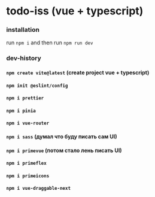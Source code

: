 # todo-iss (vue + typescript)

### installation

run `npm i` and then run `npm run dev`

### dev-history

#### `npm create vite@latest` (create project vue + typescript)
#### `npm init @eslint/config`
#### `npm i prettier`
#### `npm i pinia`
#### `npm i vue-router`
#### `npm i sass` (думал что буду писать сам UI)
#### `npm i primevue` (потом стало лень писать UI)
#### `npm i primeflex`
#### `npm i primeicons`
#### `npm i vue-draggable-next`